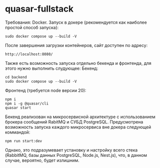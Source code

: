 # quasar-fullstack
Требования: Docker.
Запуск в докере (рекомендуется как наиболее простой способ запуска):
```
sudo docker compose up --build -V
```
После завершения загрузки контейнеров, сайт доступен по адресу:
```
http://localhost:8080/
```

Также есть возможность запуска отдельно бекенда и фронтенда, для этого нужно выполнить слудующее:
Бекенд:
```
cd backend
sudo docker compose up --build -V
```
Фронтенд (требуется node версии 20):
```
npm i
npm i -g @quasar/cli
quasar start
```

Бекенд реализован на микросервисной архитектуре с использованием брокера сообщений RabitMQ и СУБД PostgreSQL. Предусмотрена возможность запуска каждого микросервиса вне докера следующей коммандой: 
```
npm run start:dev
```
Однако, это подразумевает установку и настройку всего стека (RabbitMQ, базы данных PostgreSQL, Node.js, Nest.js), что, в данном случае, вероятно, будет излишним.
